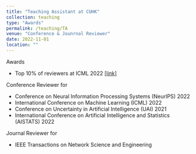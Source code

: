 ```yaml
---
title: "Teaching Assistant at CUHK"
collection: teaching
type: "Awards"
permalink: /teaching/TA
venue: "Conference & Jounrnal Reviewer"
date: 2022-11-01
location: ""
---
```


Awards
- Top 10% of reviewers at ICML 2022 [[link]](https://icml.cc/Conferences/2022/Reviewers)

Conference Reviewer for

- Conference on Neural Information Processing Systems (NeurIPS) 2022
- International Conference on Machine Learning (ICML) 2022
- Conference on Uncertainty in Artificial Intelligence (UAI) 2021
- International Conference on Artificial Intelligence and Statistics (AISTATS) 2022

Journal Reviewer for

- IEEE Transactions on Network Science and Engineering 
